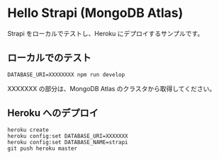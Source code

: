 # Hello Strapi (MongoDB Atlas)
Strapi をローカルでテストし、Heroku にデプロイするサンプルです。

## ローカルでのテスト
```
DATABASE_URI=XXXXXXXX npm run develop
```
XXXXXXX の部分は、MongoDB Atlas のクラスタから取得してください。

## Heroku へのデプロイ
```
heroku create
heroku config:set DATABASE_URI=XXXXXXX
heroku config:set DATABASE_NAME=strapi
git push heroku master
```
